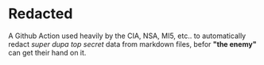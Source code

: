 # Redacted
A Github Action used heavily by the CIA, NSA, MI5, etc.. to automatically redact _super dupa top secret_ data from markdown files, befor **"the enemy"** can get their hand on it. 

